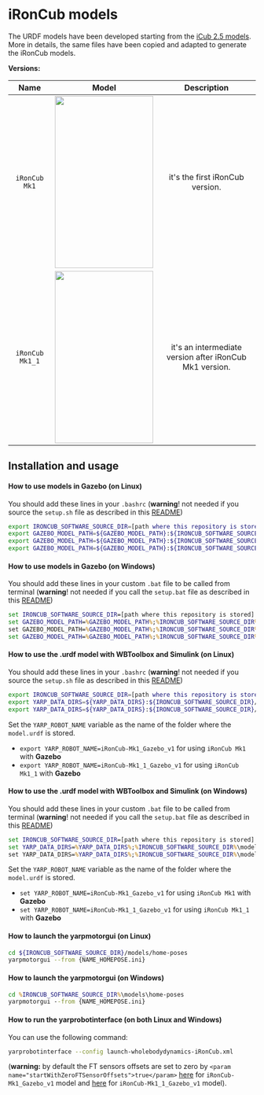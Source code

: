 # iRonCub models

The URDF models have been developed starting from the [iCub 2.5 models](https://github.com/robotology/icub-models/tree/master/iCub/robots). More in details, the same files have been copied and adapted to generate the iRonCub models.

**Versions:**

Name | Model | Description
:-------------------------:|:-------------------------:|:-------------------------:
`iRonCub Mk1` | <img src="https://user-images.githubusercontent.com/12396934/218821834-02fd6640-1772-441d-9a6d-eca258db1ba3.png" width="200" height="350" /> | it's the first iRonCub version.
`iRonCub Mk1_1` | <img src="https://user-images.githubusercontent.com/12396934/218819957-0a8ef0eb-da94-40b3-a16d-b51596c79427.png" width="200" height="350" /> | it's an intermediate version after iRonCub Mk1 version.

## Installation and usage

#### How to use models in Gazebo (on Linux)

You should add these lines in your `.bashrc` (**warning**! not needed if you source the `setup.sh` file as described in this [README](../README.md#setup-the-enviroment))

``` bash
export IRONCUB_SOFTWARE_SOURCE_DIR=[path where this repository is stored]
export GAZEBO_MODEL_PATH=${GAZEBO_MODEL_PATH}:${IRONCUB_SOFTWARE_SOURCE_DIR}/models/
export GAZEBO_MODEL_PATH=${GAZEBO_MODEL_PATH}:${IRONCUB_SOFTWARE_SOURCE_DIR}/models/iRonCub-Mk1_v1/iRonCub/robots
export GAZEBO_MODEL_PATH=${GAZEBO_MODEL_PATH}:${IRONCUB_SOFTWARE_SOURCE_DIR}/models/iRonCub-Mk1_1_v1/iRonCub/robots
```

#### How to use models in Gazebo (on Windows)

You should add these lines in your custom `.bat` file to be called from terminal (**warning**! not needed if you call the `setup.bat` file as described in this [README](../README.md#create-the-setupbat-file))

``` cmd
set IRONCUB_SOFTWARE_SOURCE_DIR=[path where this repository is stored]
set GAZEBO_MODEL_PATH=%GAZEBO_MODEL_PATH%;%IRONCUB_SOFTWARE_SOURCE_DIR%\models\
set GAZEBO_MODEL_PATH=%GAZEBO_MODEL_PATH%;%IRONCUB_SOFTWARE_SOURCE_DIR%\models\iRonCub-Mk1_v1\iRonCub\robots
set GAZEBO_MODEL_PATH=%GAZEBO_MODEL_PATH%;%IRONCUB_SOFTWARE_SOURCE_DIR%\models\iRonCub-Mk1_1_v1\iRonCub\robots
```

#### How to use the .urdf model with WBToolbox and Simulink (on Linux)

You should add these lines in your `.bashrc` (**warning**! not needed if you source the `setup.sh` file as described in this [README](../README.md#setup-the-enviroment))

``` bash
export IRONCUB_SOFTWARE_SOURCE_DIR=[path where this repository is stored]
export YARP_DATA_DIRS=${YARP_DATA_DIRS}:${IRONCUB_SOFTWARE_SOURCE_DIR}/models/iRonCub-Mk1_v1/iRonCub/
export YARP_DATA_DIRS=${YARP_DATA_DIRS}:${IRONCUB_SOFTWARE_SOURCE_DIR}/models/iRonCub-Mk1_1_v1/iRonCub/
```

Set the `YARP_ROBOT_NAME` variable as the name of the folder where the `model.urdf` is stored.
- `export YARP_ROBOT_NAME=iRonCub-Mk1_Gazebo_v1` for using `iRonCub Mk1` with **Gazebo**
- `export YARP_ROBOT_NAME=iRonCub-Mk1_1_Gazebo_v1` for using `iRonCub Mk1_1` with **Gazebo**

#### How to use the .urdf model with WBToolbox and Simulink (on Windows)
You should add these lines in your custom `.bat` file to be called from terminal (**warning**! not needed if you call the `setup.bat` file as described in this [README](../README.md#create-the-setupbat-file))

``` cmd
set IRONCUB_SOFTWARE_SOURCE_DIR=[path where this repository is stored]
set YARP_DATA_DIRS=%YARP_DATA_DIRS%;%IRONCUB_SOFTWARE_SOURCE_DIR%\models\iRonCub-Mk1_v1\iRonCub\
set YARP_DATA_DIRS=%YARP_DATA_DIRS%;%IRONCUB_SOFTWARE_SOURCE_DIR%\models\iRonCub-Mk1_1_v1\iRonCub\
```

Set the `YARP_ROBOT_NAME` variable as the name of the folder where the `model.urdf` is stored.
- `set YARP_ROBOT_NAME=iRonCub-Mk1_Gazebo_v1` for using `iRonCub Mk1` with **Gazebo**
- `set YARP_ROBOT_NAME=iRonCub-Mk1_1_Gazebo_v1` for using `iRonCub Mk1_1` with **Gazebo**

#### How to launch the yarpmotorgui (on Linux)

``` bash
cd ${IRONCUB_SOFTWARE_SOURCE_DIR}/models/home-poses
yarpmotorgui --from {NAME_HOMEPOSE.ini}
```

#### How to launch the yarpmotorgui (on Windows)

``` cmd
cd %IRONCUB_SOFTWARE_SOURCE_DIR%\models\home-poses
yarpmotorgui --from {NAME_HOMEPOSE.ini}
```

#### How to run the yarprobotinterface (on both Linux and Windows)

You can use the following command:
``` bash
yarprobotinterface --config launch-wholebodydynamics-iRonCub.xml
```
(**warning:** by default the FT sensors offsets are set to zero by ```<param name="startWithZeroFTSensorOffsets">true</param>``` [here](./iRonCub-Mk1_v1/iRonCub/robots/iRonCub-Mk1_Gazebo_v1/estimators/wholebodydynamics-external-iRonCub.xml#L18) for `iRonCub-Mk1_Gazebo_v1` model and [here](./iRonCub-Mk1_1_v1/iRonCub/robots/iRonCub-Mk1_1_Gazebo_v1/estimators/wholebodydynamics-external-iRonCub.xml#L18) for `iRonCub-Mk1_1_Gazebo_v1` model).
